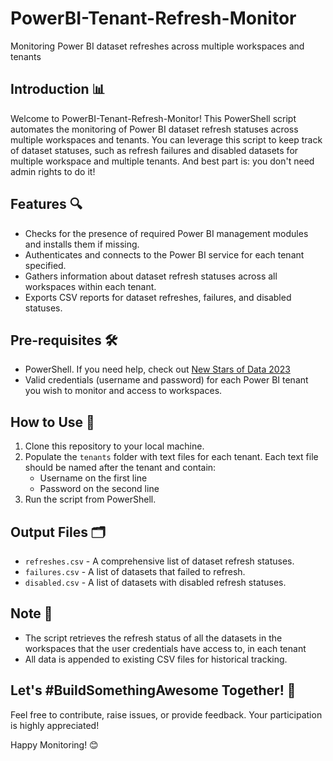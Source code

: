 # PowerBI-Tenant-Refresh-Monitor

Monitoring Power BI dataset refreshes across multiple workspaces and tenants

## Introduction 📊

Welcome to PowerBI-Tenant-Refresh-Monitor! This PowerShell script automates the monitoring of Power BI dataset refresh statuses across multiple workspaces and tenants. You can leverage this script to keep track of dataset statuses, such as refresh failures and disabled datasets for multiple workspace and multiple tenants. And best part is: you don't need admin rights to do it!

## Features 🔍

- Checks for the presence of required Power BI management modules and installs them if missing.
- Authenticates and connects to the Power BI service for each tenant specified.
- Gathers information about dataset refresh statuses across all workspaces within each tenant.
- Exports CSV reports for dataset refreshes, failures, and disabled statuses.

## Pre-requisites 🛠

- PowerShell. If you need help, check out [New Stars of Data 2023](https://github.com/Jojobit/Speaking/tree/bcfd8393332398d482756ee7cead7f506bb445e9/New%20Stars%20of%20Data%202023)
- Valid credentials (username and password) for each Power BI tenant you wish to monitor and access to workspaces.

## How to Use 🚀

1. Clone this repository to your local machine.
2. Populate the `tenants` folder with text files for each tenant. Each text file should be named after the tenant and contain:
    - Username on the first line
    - Password on the second line
3. Run the script from PowerShell.

## Output Files 🗂

- `refreshes.csv` - A comprehensive list of dataset refresh statuses.
- `failures.csv` - A list of datasets that failed to refresh.
- `disabled.csv` - A list of datasets with disabled refresh statuses.

## Note 📝

- The script retrieves the refresh status of all the datasets in the workspaces that the user credentials have access to, in each tenant
- All data is appended to existing CSV files for historical tracking.

## Let's #BuildSomethingAwesome Together! 🌟

Feel free to contribute, raise issues, or provide feedback. Your participation is highly appreciated!

Happy Monitoring! 😊

